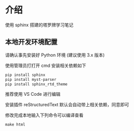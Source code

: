 # 介绍

使用 sphinx 搭建的塔罗牌学习笔记


## 本地开发环境配置

请确认事先安装好 Python 环境 (建议使用 3.x 版本)

使用管理员打打开 cmd 安装相关依赖如下

```sh
pip install sphinx
pip install myst-parser
pip install sphinx_rtd_theme
```

推荐使用 VS Code 进行编辑

安装插件 reStructuredText 默认会自动带上相关依赖，同意即可


修改完成本地输入下列命令可以编译查看

```
make html
```

